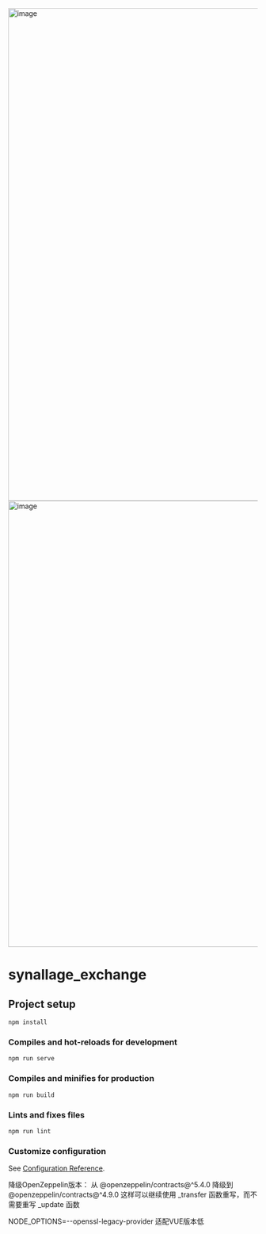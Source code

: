 <img width="671" height="994" alt="image" src="https://github.com/user-attachments/assets/069f8398-e8b2-4c52-88cf-1a08ab43a01b" />

<img width="1910" height="900" alt="image" src="https://github.com/user-attachments/assets/ed99ede6-a34a-41ed-b2b6-fce9d2ceada3" />


# synallage_exchange

## Project setup
```
npm install
```

### Compiles and hot-reloads for development
```
npm run serve
```

### Compiles and minifies for production
```
npm run build
```

### Lints and fixes files
```
npm run lint
```

### Customize configuration
See [Configuration Reference](https://cli.vuejs.org/config/).


降级OpenZeppelin版本：
从 @openzeppelin/contracts@^5.4.0 降级到 @openzeppelin/contracts@^4.9.0
这样可以继续使用 _transfer 函数重写，而不需要重写 _update 函数


NODE_OPTIONS=--openssl-legacy-provider
适配VUE版本低
